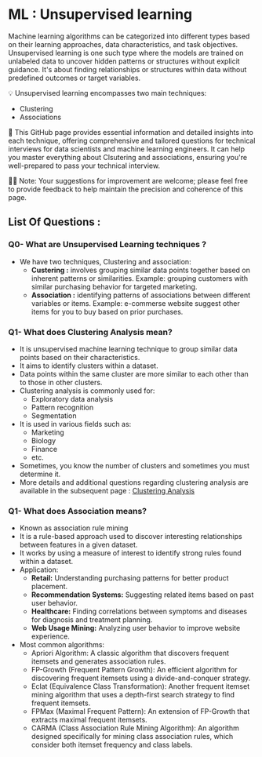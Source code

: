 # ML : Unsupervised learning 

Machine learning algorithms can be categorized into different types based on their learning approaches, data characteristics, and task objectives. Unsupervised learning is one such type where the models are trained on unlabeled data to uncover hidden patterns or structures without explicit guidance. It's about finding relationships or structures within data without predefined outcomes or target variables.

💡 Unsupervised learning encompasses two main techniques:
   - Clustering
   - Associations

🧠 This GitHub page provides essential information and detailed insights into each technique, offering comprehensive and tailored questions for technical interviews for data scientists and machine learning engineers. It can help you master everything about Clsutering and associations, ensuring you're well-prepared to pass your technical interview.

🙏🏻 Note: Your suggestions for improvement are welcome; please feel free to provide feedback to help maintain the precision and coherence of this page.

## List Of Questions :
### Q0- What are Unsupervised Learning techniques ?
- We have two techniques, Clustering and association:
    - **Custering :** involves grouping similar data points together based on inherent patterns or similarities. Example: grouping customers with similar purchasing behavior for targeted marketing.
    - **Association :** identifying patterns of associations between different variables or items. Example: e-commerse website suggest other items for you to buy based on prior purchases.

### Q1- What does Clustering Analysis mean?
- It is unsupervised machine learning technique to group similar data points based on their characteristics.
- It aims to identify clusters within a dataset.
- Data points within the same cluster are more similar to each other than to those in other clusters.
- Clustering analysis is commonly used for:
   - Exploratory data analysis
   - Pattern recognition
   - Segmentation 
- It is used in various fields such as:
   - Marketing
   - Biology
   - Finance
   - etc.
- Sometimes, you know the number of clusters and sometimes you must determine it.
- More details and additional questions regarding clustering analysis are available in the subsequent page : [Clustering Analysis](./clustering_analysis.md)

### Q1- What does Association means?
- Known as association rule mining
- It is a rule-based approach used to discover interesting relationships between features in a given dataset.
- It works by using a measure of interest to identify strong rules found within a dataset. 
- Application: 
   - **Retail:** Understanding purchasing patterns for better product placement.
   - **Recommendation Systems:** Suggesting related items based on past user behavior.
   - **Healthcare:** Finding correlations between symptoms and diseases for diagnosis and treatment planning.
   - **Web Usage Mining:** Analyzing user behavior to improve website experience.
- Most common algorithms:
   - Apriori Algorithm: A classic algorithm that discovers frequent itemsets and generates association rules.
   - FP-Growth (Frequent Pattern Growth): An efficient algorithm for discovering frequent itemsets using a divide-and-conquer strategy.
   - Eclat (Equivalence Class Transformation): Another frequent itemset mining algorithm that uses a depth-first search strategy to find frequent itemsets.
   - FPMax (Maximal Frequent Pattern): An extension of FP-Growth that extracts maximal frequent itemsets.
   - CARMA (Class Association Rule Mining Algorithm): An algorithm designed specifically for mining class association rules, which consider both itemset frequency and class labels.





